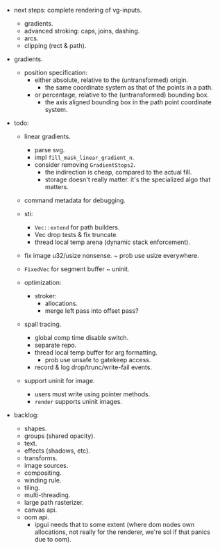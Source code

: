
- next steps: complete rendering of vg-inputs.
    - gradients.
    - advanced stroking: caps, joins, dashing.
    - arcs.
    - clipping (rect & path).


- gradients.
    - position specification:
        - either absolute, relative to the (untransformed) origin.
            - the same coordinate system as that of the points in a path.
        - or percentage, relative to the (untransformed) bounding box.
            - the axis aligned bounding box in the path point coordinate system.


- todo:
    - linear gradients.
        - parse svg.
        - impl `fill_mask_linear_gradient_n`.
        - consider removing `GradientStops2`.
            - the indirection is cheap, compared to the actual fill.
            - storage doesn't really matter. it's the specialized algo that matters.

    - command metadata for debugging.

    - sti:
        - `Vec::extend` for path builders.
        - Vec drop tests & fix truncate.
        - thread local temp arena (dynamic stack enforcement).

    - fix image u32/usize nonsense. ~ prob use usize everywhere.
    - `FixedVec` for segment buffer ~ uninit.

    - optimization:
        - stroker:
            - allocations.
            - merge left pass into offset pass?

    - spall tracing.
        - global comp time disable switch.
        - separate repo.
        - thread local temp buffer for arg formatting.
            - prob use unsafe to gatekeep access.
        - record & log drop/trunc/write-fail events.


    - support uninit for image.
        - users must write using pointer methods.
        - `render` supports uninit images.


- backlog:
    - shapes.
    - groups (shared opacity).
    - text.
    - effects (shadows, etc).
    - transforms.
    - image sources.
    - compositing.
    - winding rule.
    - tiling.
    - multi-threading.
    - large path rasterizer.
    - canvas api.
    - oom api.
        - ipgui needs that to some extent (where dom nodes own allocations,
          not really for the renderer, we're sol if that panics due to oom).



